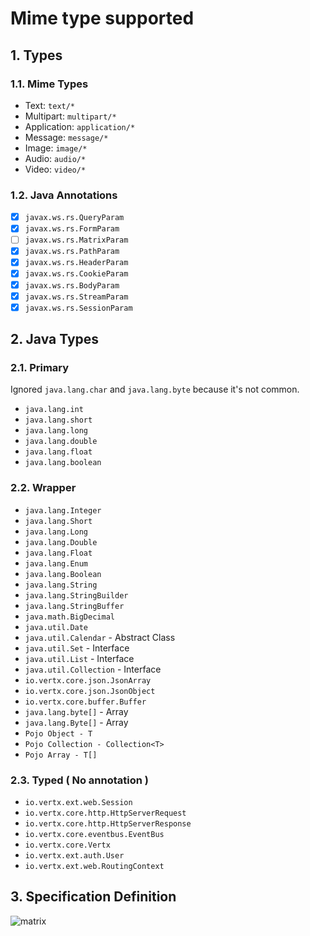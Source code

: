 # Mime type supported

## 1. Types

### 1.1. Mime Types

* Text: `text/*`
* Multipart: `multipart/*`
* Application: `application/*`
* Message: `message/*`
* Image: `image/*`
* Audio: `audio/*`
* Video: `video/*`

### 1.2. Java Annotations

* [x] `javax.ws.rs.QueryParam`
* [x] `javax.ws.rs.FormParam`
* [ ] `javax.ws.rs.MatrixParam`
* [x] `javax.ws.rs.PathParam`
* [x] `javax.ws.rs.HeaderParam`
* [x] `javax.ws.rs.CookieParam`
* [x] `javax.ws.rs.BodyParam`
* [x] `javax.ws.rs.StreamParam`
* [x] `javax.ws.rs.SessionParam`

## 2. Java Types

### 2.1. Primary

Ignored `java.lang.char` and `java.lang.byte` because it's not common.

* `java.lang.int`
* `java.lang.short`
* `java.lang.long`
* `java.lang.double`
* `java.lang.float`
* `java.lang.boolean`

### 2.2. Wrapper

* `java.lang.Integer`
* `java.lang.Short`
* `java.lang.Long`
* `java.lang.Double`
* `java.lang.Float`
* `java.lang.Enum`
* `java.lang.Boolean`
* `java.lang.String`
* `java.lang.StringBuilder`
* `java.lang.StringBuffer`
* `java.math.BigDecimal`
* `java.util.Date`
* `java.util.Calendar` - Abstract Class
* `java.util.Set` - Interface
* `java.util.List` - Interface
* `java.util.Collection` - Interface
* `io.vertx.core.json.JsonArray`
* `io.vertx.core.json.JsonObject`
* `io.vertx.core.buffer.Buffer`
* `java.lang.byte[]` - Array
* `java.lang.Byte[]` - Array
* `Pojo Object - T`
* `Pojo Collection - Collection<T>`
* `Pojo Array - T[]`

### 2.3. Typed \( No annotation \)

* `io.vertx.ext.web.Session`
* `io.vertx.core.http.HttpServerRequest`
* `io.vertx.core.http.HttpServerResponse`
* `io.vertx.core.eventbus.EventBus`
* `io.vertx.core.Vertx`
* `io.vertx.ext.auth.User`
* `io.vertx.ext.web.RoutingContext`

## 3. Specification Definition

![matrix](image/mime-matrix.png)

